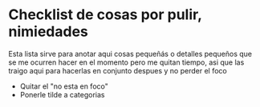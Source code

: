 # Checklist de cosas por pulir, nimiedades

Esta lista sirve para anotar aqui cosas pequeñás o detalles pequeños que se me ocurren hacer en el momento pero me quitan tiempo, asi que las traigo aqui para hacerlas en conjunto despues y no perder el foco

- Quitar el "no esta en foco"
- Ponerle tilde a categorias